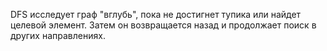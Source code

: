 DFS исследует граф "вглубь", пока не достигнет тупика или найдет целевой элемент. Затем он возвращается назад и продолжает поиск в других направлениях.